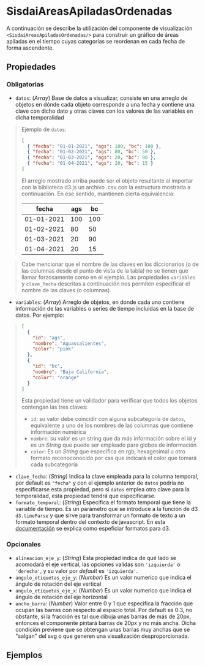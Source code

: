 # SisdaiAreasApiladasOrdenadas

A continuación se describe la utilización del componente de visualización `<SisdaiAreasApiladasOrdenadas/>` para construir un gráfico de áreas apiladas en el tiempo cuyas categorías se reordenan en cada fecha de forma ascendente.

## Propiedades

### Obligatorias

- `datos`: (_Array_) Base de datos a visualizar, consiste en una arreglo de objetos en dónde cada objeto corresponde a una fecha y contiene una clave con dicho dato y otras claves con los valores de las variables en dicha temporalidad

> Ejemplo de `datos`:
>
> ```json
> [
>   { "fecha": "01-01-2021", "ags": 100, "bc": 100 },
>   { "fecha": "01-02-2021", "ags": 80, "bc": 50 },
>   { "fecha": "01-03-2021", "ags": 20, "bc": 90 },
>   { "fecha": "01-04-2021", "ags": 20, "bc": 15 }
> ]
> ```
>
> El arreglo mostrado arriba puede ser el objeto resultante al importar con la biblioteca d3.js un archivo .csv con la estructura mostrada a continuación. En ese sentido, mantienen cierta equivalencia:
>
> <table>
> <thead>
>  <tr>
>    <th>fecha</th>
>    <th>ags</th>
>    <th>bc</th>
>  </tr>
>  </thead>
>  <tbody>
>  <tr>
>    <td>01-01-2021</td>
>    <td>100</td>
>    <td>100</td>
>  </tr>
>  <tr>
>    <td>01-02-2021</td>
>    <td>80</td>
>    <td>50</td>
>  </tr>
>  <tr>
>    <td>01-03-2021</td>
>    <td>20</td>
>    <td>90</td>
>  </tr>
>  <tr>
>    <td>01-04-2021</td>
>    <td>20</td>
>    <td>15</td>
>  </tr>
>  </tbody>
> </table>

> Cabe mencionar que el nombre de las claves en los diccionarios (o de las columnas desde el punto de vista de la tabla) no se tienen que llamar forzosamente como en el ejemplo. Las propiedades `variables` y `clave_fecha` descritas a continuación nos permiten especificar el nombre de las claves (o columnas).

- `variables`: (_Array_) Arreglo de objetos, en donde cada uno contiene información de las variables o series de tiempo incluidas en la base de datos. Por ejemplo:

> ```json
> [
>   {
>     "id": "ags",
>     "nombre": "Aguascalientes",
>     "color": "pink"
>   },
>   {
>     "id": "bc",
>     "nombre": "Baja California",
>     "color": "orange"
>   }
> ]
> ```
>
> Esta propiedad tiene un validador para verificar que todos los objetos contengan las tres claves:
>
> - `id`: su valor debe coincidir con alguna subcategoría de `datos`, equivalente a uno de los nombres de las columnas que contiene información numérica
> - `nombre`: su valor es un string que da más información sobre el id y es un _String_ que puede ser empleado para globos de información
> - `color`: Es un _String_ que especifica en rgb, hexagesimal u otro formato reconoconocido por css que indicará el color que tomará cada subcategoría

- `clave_fecha`: (_String_) Indica la clave empleada para la columna temporal, por default es `"fecha"` y con el ejemplo anterior de `datos` podría no especificarse esta propiedad, pero si `datos` emplea otra clave para la temporalidad, esta propiedad tendrá que especificarse.
- `formato_temporal`: (_String_) Especifica el formato temporal que tiene la variable de tiempo. Es un parámetro que se introduce a la función de d3 `d3.timeParse` y que sirve para transformar un formato de texto a un formato temporal dentro del contexto de javascript. En esta [documentación](https://d3-wiki.readthedocs.io/zh-cn/master/Time-Formatting/) se explica como espeficiar formatos para d3.

### Opcionales

- `alineacion_eje_y`: (_String_) Esta propiedad indica de qué lado se acomodará el eje vertical, las opciones validas son `'izquierda'` o `'derecha'`, y su valor por _default_ es `'izquierda'`.
- `angulo_etiquetas_eje_y`: (_Number_) Es un valor numerico que indica el ángulo de rotación del eje vertical
- `angulo_etiquetas_eje_x`: (_Number_) Es un valor numerico que indica el ángulo de rotación del eje horizontal
- `ancho_barra`: (_Number_) Valor entre 0 y 1 que especifica la fracción que ocupan las barras con respecto al espacio total. Por default es 0.3, no obstante, si la fracción es tal que dibuja unas barras de más de 20px, entonces el componente pintará barras de 20px y no más ancha. Dicha condición previene que se obtengan unas barras muy anchas que se "salgan" del svg o que generen una visualización desproporcionada.

## Ejemplos

<!-- <utils-ejemplo-doc ruta="areas-apiladas-ordenadas/basico.vue"/>
<utils-ejemplo-doc ruta="areas-apiladas-ordenadas/modificando-datos.vue"/> -->
